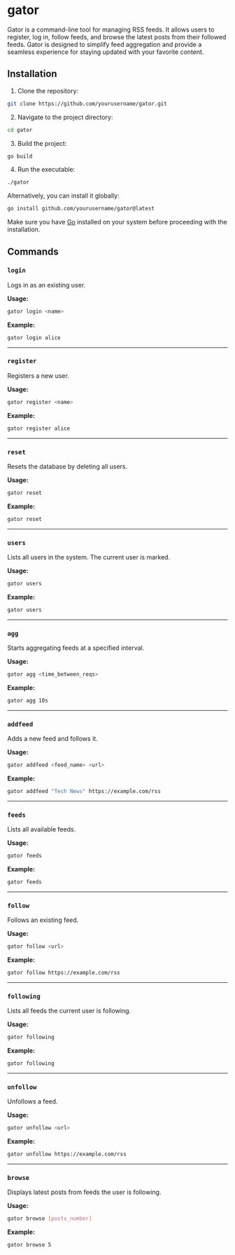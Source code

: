 # gator

Gator is a command-line tool for managing RSS feeds. It allows users to register, log in, follow feeds, and browse the latest posts from their followed feeds. Gator is designed to simplify feed aggregation and provide a seamless experience for staying updated with your favorite content.

## Installation

1. Clone the repository:
  ```bash
  git clone https://github.com/yourusername/gator.git
  ```

2. Navigate to the project directory:
  ```bash
  cd gator
  ```

3. Build the project:
  ```bash
  go build
  ```

4. Run the executable:
  ```bash
  ./gator
  ```

Alternatively, you can install it globally:
  ```bash
  go install github.com/yourusername/gator@latest
  ```

Make sure you have [Go](https://golang.org/dl/) installed on your system before proceeding with the installation.

## Commands

### `login`
Logs in as an existing user.

**Usage:**
```bash
gator login <name>
```

**Example:**
```bash
gator login alice
```

---

### `register`
Registers a new user.

**Usage:**
```bash
gator register <name>
```

**Example:**
```bash
gator register alice
```

---

### `reset`
Resets the database by deleting all users.

**Usage:**
```bash
gator reset
```

**Example:**
```bash
gator reset
```

---

### `users`
Lists all users in the system. The current user is marked.

**Usage:**
```bash
gator users
```

**Example:**
```bash
gator users
```

---

### `agg`
Starts aggregating feeds at a specified interval.

**Usage:**
```bash
gator agg <time_between_reqs>
```

**Example:**
```bash
gator agg 10s
```

---

### `addfeed`
Adds a new feed and follows it.

**Usage:**
```bash
gator addfeed <feed_name> <url>
```

**Example:**
```bash
gator addfeed "Tech News" https://example.com/rss
```

---

### `feeds`
Lists all available feeds.

**Usage:**
```bash
gator feeds
```

**Example:**
```bash
gator feeds
```

---

### `follow`
Follows an existing feed.

**Usage:**
```bash
gator follow <url>
```

**Example:**
```bash
gator follow https://example.com/rss
```

---

### `following`
Lists all feeds the current user is following.

**Usage:**
```bash
gator following
```

**Example:**
```bash
gator following
```

---

### `unfollow`
Unfollows a feed.

**Usage:**
```bash
gator unfollow <url>
```

**Example:**
```bash
gator unfollow https://example.com/rss
```

---

### `browse`
Displays latest posts from feeds the user is following.

**Usage:**
```bash
gator browse [posts_number]
```

**Example:**
```bash
gator browse 5
```